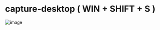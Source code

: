 # capture-desktop ( WIN + SHIFT + S )

![image](https://user-images.githubusercontent.com/1501327/204120924-16e81ce5-420e-415b-989b-76f2783d425b.png)
